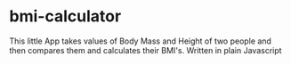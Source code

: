 # bmi-calculator
This little App takes values of Body Mass and Height of two people and then compares them and calculates their BMI's. Written in plain Javascript
